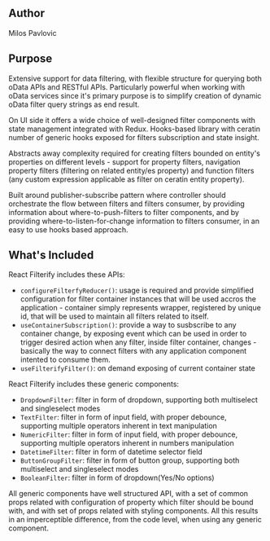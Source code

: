 ## Author

Milos Pavlovic

## Purpose

Extensive support for data filtering, with flexible structure for querying both oData APIs and RESTful APIs. Particularly powerful when working with oData services since it's primary purpose is to simplify creation of dynamic oData filter query strings as end result.

On UI side it offers a wide choice of well-designed filter components with state management integrated with Redux. Hooks-based library with ceratin number of generic hooks exposed for filters subscription and state insight.

Abstracts away complexity required for creating filters bounded on entity's properties on different levels - support for property filters, navigation property filters (filtering on related entity/es property) and function filters (any custom expression applicable as filter on ceratin entity property).

Built around publisher-subscribe pattern where controller should orchestrate the flow between filters and filters consumer, by providing information about where-to-push-filters to filter components, and by providing where-to-listen-for-change information to filters consumer, in an easy to use hooks based approach.

## What's Included

React Filterify includes these APIs:

- `configureFilterfyReducer()`: usage is required and provide simplified configuration for filter container instances that will be used accros the application - container simply represents wrapper, registered by unique id, that will be used to maintain all filters related to itself.
- `useContainerSubscription()`: provide a way to susbscribe to any container change, by exposing event which can be used in order to trigger desired action when any filter, inside filter container, changes - basically the way to connect filters with any application component intented to consume them.
- `useFilterifyFilter()`: on demand exposing of current container state

React Filterify includes these generic components:

- `DropdownFilter`: filter in form of dropdown, supporting both multiselect and singleselect modes
- `TextFilter`: filter in form of input field, with proper debounce, supporting multiple operators inherent in text manipulation
- `NumericFilter`: filter in form of input field, with proper debounce, supporting multiple operators inherent in numbers manipulation
- `DatetimeFilter`: filter in form of datetime selector field
- `ButtonGroupFilter`: filter in form of button group, supporting both multiselect and singleselect modes
- `BooleanFilter`: filter in form of dropdown(Yes/No options)

All generic components have well structured API, with a set of common props related with configuration of property which filter should be bound with, and with set of props related with styling components. All this results in an imperceptible difference, from the code level, when using any generic component.
